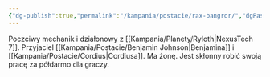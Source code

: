 ```yaml
---
{"dg-publish":true,"permalink":"/kampania/postacie/rax-bangror/","dgPassFrontmatter":true}
---
```


Poczciwy mechanik i działonowy z [[Kampania/Planety/Ryloth\|NexusTech 7]]. Przyjaciel [[Kampania/Postacie/Benjamin Johnson\|Benjamina]] i [[Kampania/Postacie/Cordius\|Cordiusa]]. Ma żonę. Jest skłonny robić swoją pracę za półdarmo dla graczy.